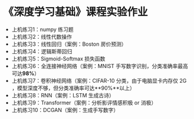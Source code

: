 # 《深度学习基础》课程实验作业

- 上机练习1：numpy 练习题
- 上机练习2：线性代数操作
- 上机练习3：线性回归（案例：Boston 房价预测）
- 上机练习4：逻辑斯蒂回归
- 上机练习5：Sigmoid-Softmax 损失函数
- 上机练习6：全连接神经网络（案例：MNIST 手写数字识别，分类准确率最高可达**98%**）
- 上机练习7：卷积神经网络（案例：CIFAR-10 分类，由于电脑显卡内存仅 2G ，模型深度不够，但分类准确率可达**90%**以上）
- 上机练习8：RNN（案例：LSTM 生成古诗）
- 上机练习9：Transformer（案例：分析影评情感积极 or 消极）
- 上机练习10：DCGAN（案例：生成手写数字）
